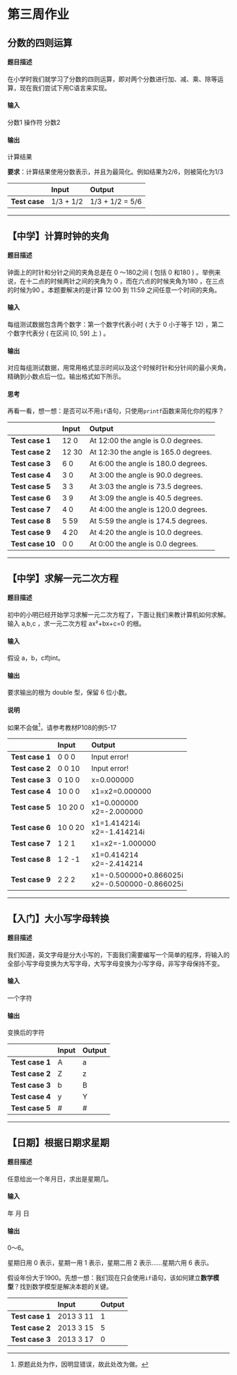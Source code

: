 # 第三周作业
## 分数的四则运算
#### 题目描述
在小学时我们就学习了分数的四则运算，即对两个分数进行加、减、乘、除等运算，现在我们尝试下用C语言来实现。

#### 输入
分数1 操作符 分数2

#### 输出
计算结果

**要求**：计算结果使用分数表示，并且为最简化。例如结果为2/6，则被简化为1/3


| |Input|Output|
|---|:---|:---|
|**Test case**|1/3 + 1/2|1/3 + 1/2 = 5/6|

---

## 【中学】计算时钟的夹角
#### 题目描述
钟面上的时针和分针之间的夹角总是在 0 ～180之间 ( 包括 0 和180 ) 。举例来说，在十二点的时候两针之间的夹角为 0 ，而在六点的时候夹角为180 ，在三点的时候为90 。本题要解决的是计算 12:00 到 11:59 之间任意一个时间的夹角。

#### 输入
每组测试数据包含两个数字：第一个数字代表小时 ( 大于 0 小于等于 12) ，第二个数字代表分 ( 在区间 [0, 59] 上 ) 。

#### 输出
对应每组测试数据，用常用格式显示时间以及这个时候时针和分针间的最小夹角，精确到小数点后一位。输出格式如下所示。

#### 思考
再看一看，想一想：是否可以不用`if`语句，只使用`printf`函数来简化你的程序？

| |Input|Output|
|---|:---|:---|
|**Test case 1**|12 0|At 12:00 the angle is 0.0 degrees.|
|**Test case 2**|12 30|At 12:30 the angle is 165.0 degrees.|
|**Test case 3**|6 0|At 6:00 the angle is 180.0 degrees.|
|**Test case 4**|3 0|At 3:00 the angle is 90.0 degrees.|
|**Test case 5**|3 3|At 3:03 the angle is 73.5 degrees.|
|**Test case 6**|3 9|At 3:09 the angle is 40.5 degrees.|
|**Test case 7**|4 0|At 4:00 the angle is 120.0 degrees.|
|**Test case 8**|5 59|At 5:59 the angle is 174.5 degrees.|
|**Test case 9**|4 20|At 4:20 the angle is 10.0 degrees.|
|**Test case 10**|0 0|At 0:00 the angle is 0.0 degrees.|

---

## 【中学】求解一元二次方程
#### 题目描述
初中的小明已经开始学习求解一元二次方程了，下面让我们来教计算机如何求解。输入 a,b,c ，求一元二次方程 ax²+bx+c=0 的根。

#### 输入
假设 a，b，c均int。

#### 输出
要求输出的根为 double 型，保留 6 位小数。

#### 说明
如果不会做[^1]，请参考教材P108的例5-17

[^1]:原题此处为作，因明显错误，故此处改为做。

| |Input|Output|
|---|:---|:---|
|**Test case 1**|0 0 0|Input error!|
|**Test case 2**|0 0 10|Input error!|
|**Test case 3**|0 10 0|x=0.000000|
|**Test case 4**|10 0 0|x1=x2=0.000000|
|**Test case 5**|10 20 0|x1=0.000000<br>x2=-2.000000|
|**Test case 6**|10 0 20|x1=1.414214i<br>x2=-1.414214i|
|**Test case 7**|1 2 1|x1=x2=-1.000000|
|**Test case 8**|1 2 -1|x1=0.414214<br>x2=-2.414214|
|**Test case 9**|2 2 2|x1=-0.500000+0.866025i<br>x2=-0.500000-0.866025i|


---
## 【入门】大小写字母转换
#### 题目描述
我们知道，英文字母是分大小写的，下面我们需要编写一个简单的程序，将输入的全部小写字母变换为大写字母，大写字母变换为小写字母，非写字母保持不变。

#### 输入
一个字符

#### 输出
变换后的字符

| |Input|Output|
|---|:---|:---|
|**Test case 1**|A|a|
|**Test case 2**|Z|z|
|**Test case 3**|b|B|
|**Test case 4**|y|Y|
|**Test case 5**|#|#|

---
## 【日期】根据日期求星期
#### 题目描述
任意给出一个年月日，求出是星期几。

#### 输入
年 月 日

#### 输出
0～6。

星期日用 0 表示，星期一用 1 表示，星期二用 2 表示......星期六用 6 表示。

假设年份大于1900。先想一想：我们现在只会使用`if`语句，该如何建立**数学模型**？找到数学模型是解决本题的关键。

| |Input|Output|
|---|:---|:---|
|**Test case 1**|2013 3 11|1|
|**Test case 2**|2013 3 15|5|
|**Test case 3**|2013 3 17|0|